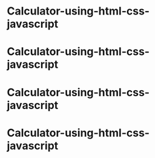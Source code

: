 # Calculator-using-html-css-javascript
# Calculator-using-html-css-javascript
# Calculator-using-html-css-javascript
# Calculator-using-html-css-javascript
